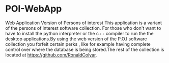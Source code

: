 # POI-WebApp
Web Application Version of Persons of interest
This application is a variant of the persons of interest software collection. For those who don't want to have to install the python interpreter or the c++ compiler to run the 
the desktop applications.By using the web version of the P.O.I software collection you forfeit certain perks , like for example having complete control over where the database is being stored.The rest of the collection is located at https://github.com/RonaldColyar.




